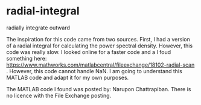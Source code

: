 # radial-integral
radially integrate outward

The inspiration for this code came from two sources. First, I had a version of a radial integral for calculating the power spectral density. However, this code was really slow. I looked online for a faster code and a I foud something here: https://www.mathworks.com/matlabcentral/fileexchange/18102-radial-scan . However, this code cannot handle NaN. I am going to understand this MATLAB code and adapt it for my own purposes. 

The MATLAB code I found was posted by: Narupon Chattrapiban. There is no licence with the File Exchange posting. 
